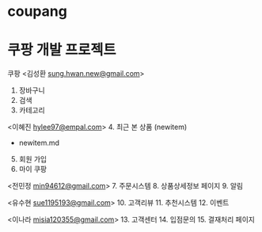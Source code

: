 # coupang
# 쿠팡 개발 프로젝트

쿠팡
<김성환 <sung.hwan.new@gmail.com>>
1. 장바구니
2. 검색
3. 카테고리

<이혜진 <hylee97@empal.com>>
4. 최근 본 상품 (newitem)
- newitem.md

5. 회원 가입
6. 마이 쿠팡

<전민정 <min94612@gmail.com>>
7. 주문시스템
8. 상품상세정보 페이지
9. 알림

<유수현 <sue1195193@gmail.com>>
10. 고객리뷰
11. 추천시스템
12. 이벤트

<이나라 <misia120355@gmail.com>>
13. 고객센터
14. 입점문의
15. 결재처리 페이지
